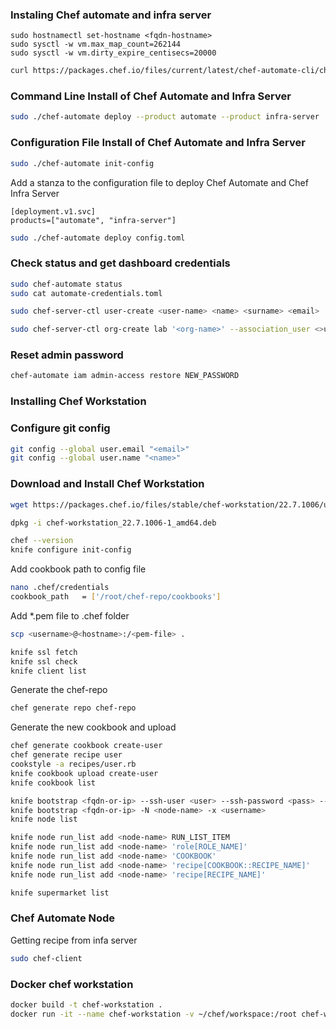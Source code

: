 ### Instaling Chef automate and infra server
```shell
sudo hostnamectl set-hostname <fqdn-hostname>
sudo sysctl -w vm.max_map_count=262144
sudo sysctl -w vm.dirty_expire_centisecs=20000
```
```sh
curl https://packages.chef.io/files/current/latest/chef-automate-cli/chef-automate_linux_amd64.zip | gunzip - > chef-automate && chmod +x chef-automate
```

### Command Line Install of Chef Automate and Infra Server
```sh
sudo ./chef-automate deploy --product automate --product infra-server
```

### Configuration File Install of Chef Automate and Infra Server
```sh
sudo ./chef-automate init-config
```
Add a stanza to the configuration file to deploy Chef Automate and Chef Infra Server
```
[deployment.v1.svc]
products=["automate", "infra-server"]
```
```sh
sudo ./chef-automate deploy config.toml
```

### Check status and get dashboard credentials
```sh
sudo chef-automate status
sudo cat automate-credentials.toml
```
```sh
sudo chef-server-ctl user-create <user-name> <name> <surname> <email> '<password>' --filename <username>.pem

sudo chef-server-ctl org-create lab '<org-name>' --association_user <>user-name --filename <org-name>-validator.pem
```

### Reset admin password
```sh
chef-automate iam admin-access restore NEW_PASSWORD
```

### Installing Chef Workstation

### Configure git config
```sh
git config --global user.email "<email>"
git config --global user.name "<name>"
```

### Download and Install Chef Workstation
```sh
wget https://packages.chef.io/files/stable/chef-workstation/22.7.1006/ubuntu/18.04/chef-workstation_22.7.1006-1_amd64.deb
```

```sh
dpkg -i chef-workstation_22.7.1006-1_amd64.deb
```

```sh
chef --version
knife configure init-config
```

Add cookbook path to config file
```sh
nano .chef/credentials
cookbook_path	= ['/root/chef-repo/cookbooks']
```

Add *.pem file to .chef folder
```sh
scp <username>@<hostname>:/<pem-file> .
```

```sh
knife ssl fetch
knife ssl check
knife client list
```

Generate the chef-repo
```sh
chef generate repo chef-repo
```
Generate the new cookbook and upload
```sh
chef generate cookbook create-user
chef generate recipe user
cookstyle -a recipes/user.rb
knife cookbook upload create-user
knife cookbook list
```

```sh
knife bootstrap <fqdn-or-ip> --ssh-user <user> --ssh-password <pass> --node-name <node-name>
knife bootstrap <fqdn-or-ip> -N <node-name> -x <username> 
knife node list
```

```sh
knife node run_list add <node-name> RUN_LIST_ITEM
knife node run_list add <node-name> 'role[ROLE_NAME]'
knife node run_list add <node-name> 'COOKBOOK'
knife node run_list add <node-name> 'recipe[COOKBOOK::RECIPE_NAME]'
knife node run_list add <node-name> 'recipe[RECIPE_NAME]'
```

```sh
knife supermarket list
```

### Chef Automate Node
Getting recipe from infa server
```sh
sudo chef-client
```

### Docker chef workstation
```sh
docker build -t chef-workstation .
docker run -it --name chef-workstation -v ~/chef/workspace:/root chef-workstation /bin/bash
```


